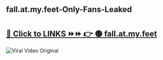 
 ## fall.at.my.feet-Only-Fans-Leaked

# <h2><a href="https://clipsfans.com/fall.at.my.feet&ref=git">🔗 Click to LINKS ⏩⏩ 👉 🟢 fall.at.my.feet </a></h2>

<a href="https://clipsfans.com/fall.at.my.feet&ref=git" rel="nofollow" data-target="animated-image.originalLink"><img src="https://i.ibb.co.com/xMMVF88/686577567.gif" alt="Viral Video Original" style="max-width: 100%; display: inline-block;" data-target="animated-image.originalImage"></a>
